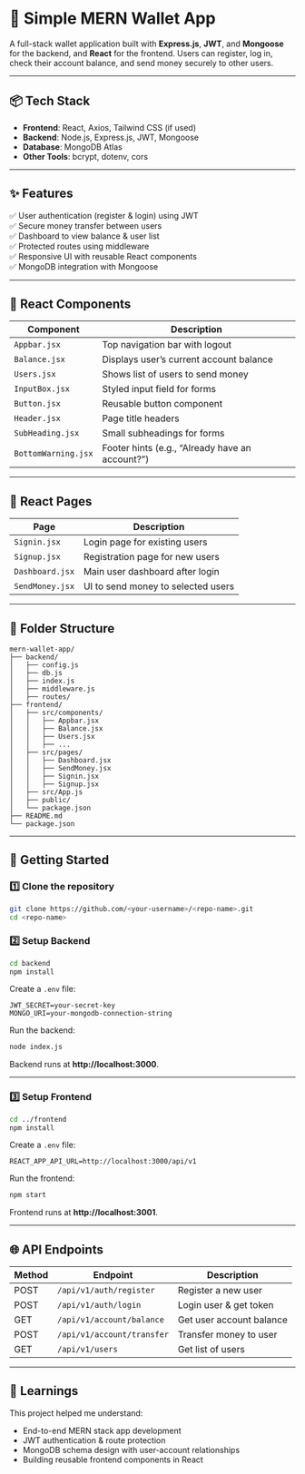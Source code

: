 # 💸 Simple MERN Wallet App

A full-stack wallet application built with **Express.js**, **JWT**, and **Mongoose** for the backend, and **React** for the frontend. Users can register, log in, check their account balance, and send money securely to other users.

---

## 📦 Tech Stack

- **Frontend**: React, Axios, Tailwind CSS (if used)  
- **Backend**: Node.js, Express.js, JWT, Mongoose  
- **Database**: MongoDB Atlas  
- **Other Tools**: bcrypt, dotenv, cors  

---

## ✨ Features

✅ User authentication (register & login) using JWT  
✅ Secure money transfer between users  
✅ Dashboard to view balance & user list  
✅ Protected routes using middleware  
✅ Responsive UI with reusable React components  
✅ MongoDB integration with Mongoose  

---

## 🧩 React Components

| Component         | Description                                    |
|--------------------|------------------------------------------------|
| `Appbar.jsx`       | Top navigation bar with logout                |
| `Balance.jsx`      | Displays user’s current account balance       |
| `Users.jsx`        | Shows list of users to send money             |
| `InputBox.jsx`     | Styled input field for forms                  |
| `Button.jsx`       | Reusable button component                     |
| `Header.jsx`       | Page title headers                            |
| `SubHeading.jsx`   | Small subheadings for forms                   |
| `BottomWarning.jsx`| Footer hints (e.g., “Already have an account?”)|

---

## 📄 React Pages

| Page            | Description                                  |
|------------------|----------------------------------------------|
| `Signin.jsx`     | Login page for existing users               |
| `Signup.jsx`     | Registration page for new users             |
| `Dashboard.jsx`  | Main user dashboard after login             |
| `SendMoney.jsx`  | UI to send money to selected users          |

---

## 📂 Folder Structure

```
mern-wallet-app/
├── backend/
│   ├── config.js
│   ├── db.js
│   ├── index.js
│   ├── middleware.js
│   ├── routes/
├── frontend/
│   ├── src/components/
│   │   ├── Appbar.jsx
│   │   ├── Balance.jsx
│   │   ├── Users.jsx
│   │   ├── ...
│   ├── src/pages/
│   │   ├── Dashboard.jsx
│   │   ├── SendMoney.jsx
│   │   ├── Signin.jsx
│   │   ├── Signup.jsx
│   ├── src/App.js
│   ├── public/
│   └── package.json
├── README.md
└── package.json
```

---

## 🚀 Getting Started

### 1️⃣ Clone the repository
```bash
git clone https://github.com/<your-username>/<repo-name>.git
cd <repo-name>
```

### 2️⃣ Setup Backend
```bash
cd backend
npm install
```

Create a `.env` file:
```
JWT_SECRET=your-secret-key
MONGO_URI=your-mongodb-connection-string
```

Run the backend:
```bash
node index.js
```

Backend runs at **http://localhost:3000**.

---

### 3️⃣ Setup Frontend
```bash
cd ../frontend
npm install
```

Create a `.env` file:
```
REACT_APP_API_URL=http://localhost:3000/api/v1
```

Run the frontend:
```bash
npm start
```

Frontend runs at **http://localhost:3001**.

---

## 🌐 API Endpoints

| Method | Endpoint                | Description            |
|--------|-------------------------|------------------------|
| POST   | `/api/v1/auth/register` | Register a new user    |
| POST   | `/api/v1/auth/login`    | Login user & get token |
| GET    | `/api/v1/account/balance`| Get user account balance|
| POST   | `/api/v1/account/transfer`| Transfer money to user|
| GET    | `/api/v1/users`         | Get list of users      |


---

## 📖 Learnings

This project helped me understand:  
- End-to-end MERN stack app development  
- JWT authentication & route protection  
- MongoDB schema design with user-account relationships  
- Building reusable frontend components in React  



